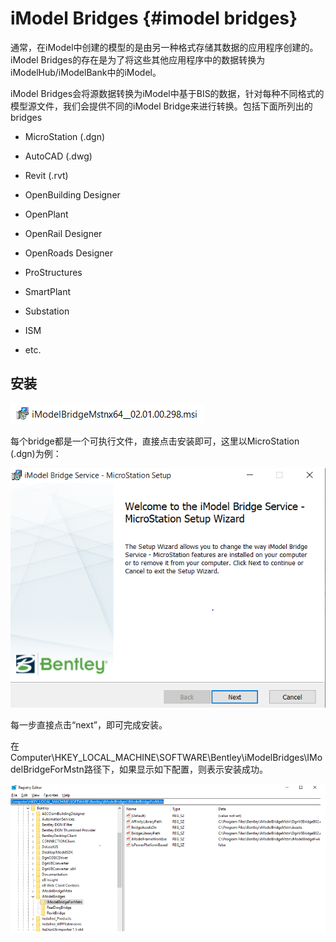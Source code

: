 # iModel Bridges {#imodel bridges}

通常，在iModel中创建的模型的是由另一种格式存储其数据的应用程序创建的。iModel Bridges的存在是为了将这些其他应用程序中的数据转换为iModelHub/iModelBank中的iModel。

iModel Bridges会将源数据转换为iModel中基于BIS的数据，针对每种不同格式的模型源文件，我们会提供不同的iModel Bridge来进行转换。包括下面所列出的bridges



* MicroStation \(.dgn\)

* AutoCAD \(.dwg\)

* Revit \(.rvt\)

* OpenBuilding Designer
* OpenPlant
* OpenRail Designer
* OpenRoads Designer
* ProStructures
* SmartPlant
* Substation
* ISM
* etc.

## 安装

![](/assets/mstnbridge.png)

每个bridge都是一个可执行文件，直接点击安装即可，这里以MicroStation \(.dgn\)为例：

![](/assets/bridge1.png)

每一步直接点击“next”，即可完成安装。

在Computer\HKEY\_LOCAL\_MACHINE\SOFTWARE\Bentley\iModelBridges\IModelBridgeForMstn路径下，如果显示如下配置，则表示安装成功。

![](/assets/bridge3.png)

